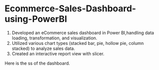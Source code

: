 # Ecommerce-Sales-Dashboard-using-PowerBI

1. Developed an eCommerce sales dashboard in Power BI,handling data loading, transformation, and visualization.
2. Utilized various chart types (stacked bar, pie, hollow pie, column stacked) to analyze sales data.
3. Created an interactive report view with slicer.

Here is the ss of the dashboard.
